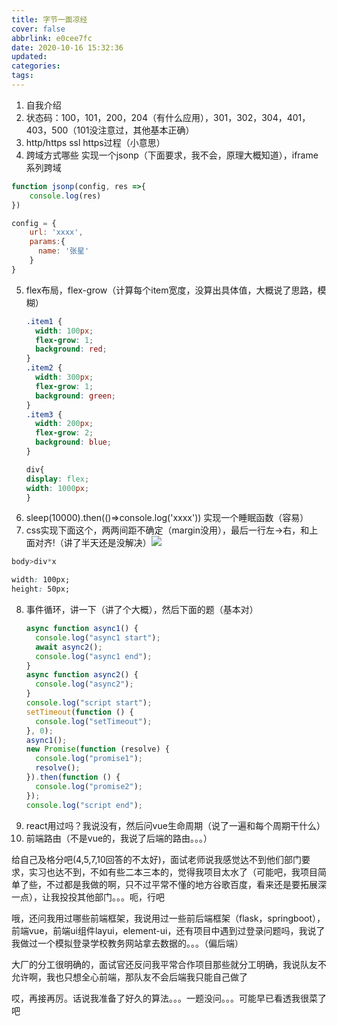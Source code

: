 ```yaml
---
title: 字节一面凉经
cover: false
abbrlink: e0cee7fc
date: 2020-10-16 15:32:36
updated:
categories:
tags:
---
```

1. 自我介绍
2. 状态码：100，101，200，204（有什么应用），301，302，304，401，403，500（101没注意过，其他基本正确）
3. http/https  ssl https过程（小意思）
4. 跨域方式哪些 实现一个jsonp（下面要求，我不会，原理大概知道），iframe系列跨域
  ```js
  function jsonp(config, res =>{
      console.log(res)
  })
  
  config = {
      url: 'xxxx',
      params:{
        name: '张星'
      }
  }
  ```
5. flex布局，flex-grow（计算每个item宽度，没算出具体值，大概说了思路，模糊）
    ```css
    .item1 {
      width: 100px;
      flex-grow: 1;
      background: red;
    }
    .item2 {
      width: 300px;
      flex-grow: 1;
      background: green;
    }
    .item3 {
      width: 200px;
      flex-grow: 2;
      background: blue;
    }
    
    div{
    display: flex;
    width: 1000px;
    }
    ```
6. sleep(10000).then(()=>console.log('xxxx')) 实现一个睡眠函数（容易）
7. css实现下面这个，两两间距不确定（margin没用），最后一行左→右，和上面对齐!（讲了半天还是没解决）![](https://cdn.jsdelivr.net/gh/DSzhongweizi/Resources/article/1602830238778.png)
  ```css
  body>div*x
  
  width: 100px;
  height: 50px;
  ```
8. 事件循环，讲一下（讲了个大概），然后下面的题（基本对）
    ```js
    async function async1() {
      console.log("async1 start");
      await async2();
      console.log("async1 end");
    }
    async function async2() {
      console.log("async2");
    }
    console.log("script start");
    setTimeout(function () {
      console.log("setTimeout");
    }, 0);
    async1();
    new Promise(function (resolve) {
      console.log("promise1");
      resolve();
    }).then(function () {
      console.log("promise2");
    });
    console.log("script end");
    ```
9. react用过吗？我说没有，然后问vue生命周期（说了一遍和每个周期干什么）
10. 前端路由（不是vue的，我说了后端的路由。。。）

给自己及格分吧(4,5,7,10回答的不太好)，面试老师说我感觉达不到他们部门要求，实习也达不到，不如有些二本三本的，觉得我项目太水了（可能吧，我项目简单了些，不过都是我做的啊，只不过平常不懂的地方谷歌百度，看来还是要拓展深一点），让我投投其他部门。。。呃，行吧

哦，还问我用过哪些前端框架，我说用过一些前后端框架（flask，springboot），前端vue，前端ui组件layui，element-ui，还有项目中遇到过登录问题吗，我说了我做过一个模拟登录学校教务网站拿去数据的。。。（偏后端）

大厂的分工很明确的，面试官还反问我平常合作项目那些就分工明确，我说队友不允许啊，我也只想全心前端，那队友不会后端我只能自己做了

哎，再接再厉。话说我准备了好久的算法。。。一题没问。。。可能早已看透我很菜了吧